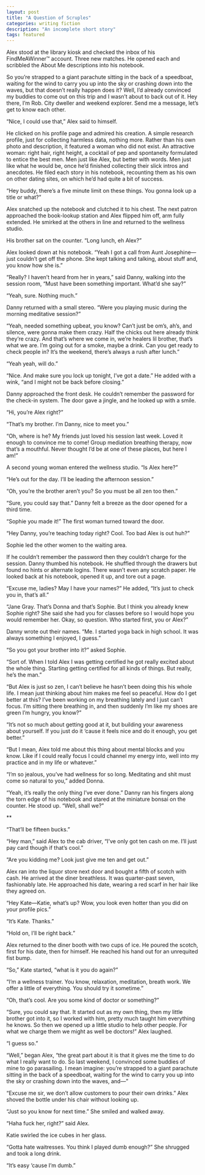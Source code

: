 ```yaml
---
layout: post
title: "A Question of Scruples"
categories: writing fiction
description: "An incomplete short story"
tags: featured
---
```


Alex stood at the library kiosk and checked the inbox of his FindMeAWinner™ account. Three new matches. He opened each and scribbled the About Me descriptions into his notebook. 

So you’re strapped to a giant parachute sitting in the back of a speedboat, waiting for the wind to carry you up into the sky or crashing down into the waves, but that doesn’t really happen does it? Well, I’d already convinced my buddies to come out on this trip and I wasn’t about to back out of it. Hey there, I’m Rob. City dweller and weekend explorer. Send me a message, let’s get to know each other.

“Nice, I could use that,” Alex said to himself.

He clicked on his profile page and admired his creation. A simple research profile, just for collecting harmless data, nothing more. Rather than his own photo and description, it featured a woman who did not exist. An attractive woman: right hair, right height, a cocktail of pep and spontaneity formulated to entice the best men. Men just like Alex, but better with words. Men just like what he would be, once he’d finished collecting their slick intros and anecdotes. He filed each story in his notebook, recounting them as his own on other dating sites, on which he’d had quite a bit of success.

“Hey buddy, there’s a five minute limit on these things. You gonna look up a title or what?”

Alex snatched up the notebook and clutched it to his chest. The next patron approached the book-lookup station and Alex flipped him off, arm fully extended. He smirked at the others in line and returned to the wellness studio.

His brother sat on the counter. “Long lunch, eh Alex?”

Alex looked down at his notebook. “Yeah I got a call from Aunt Josephine—just couldn’t get off the phone. She kept talking and talking, about stuff and, you know how she is.”

“Really? I haven’t heard from her in years,” said Danny, walking into the session room, “Must have been something important. What’d she say?”

“Yeah, sure. Nothing much.”

Danny returned with a small stereo. “Were you playing music during the morning meditative session?”

“Yeah, needed something upbeat, you know? Can’t just be om’s, ah’s, and silence, were gonna make them crazy. Half the chicks out here already think they’re crazy. And that’s where we come in, we’re healers lil brother, that’s what we are.  I’m going out for a smoke, maybe a drink. Can you get ready to check people in? It’s the weekend, there’s always a rush after lunch.”

“Yeah yeah, will do.”

“Nice. And make sure you lock up tonight, I’ve got a date.” He added with a wink, “and I might not be back before closing.”

Danny approached the front desk. He couldn’t remember the password for the check-in system. The door gave a jingle, and he looked up with a smile.

“Hi, you’re Alex right?”

“That’s my brother. I’m Danny, nice to meet you.”

“Oh, where is he? My friends just loved his session last week. Loved it enough to convince me to come! Group mediation breathing therapy, now that’s a mouthful. Never thought I’d be at one of these places, but here I am!”

A second young woman entered the wellness studio. “Is Alex here?”

“He’s out for the day. I’ll be leading the afternoon session.”

“Oh, you’re the brother aren’t you? So you must be all zen too then.” 

“Sure, you could say that.” Danny felt a breeze as the door opened for a third time.

“Sophie you made it!” The first woman turned toward the door. 

“Hey Danny, you’re teaching today right? Cool. Too bad Alex is out huh?” 

Sophie led the other women to the waiting area. 

If he couldn’t remember the password then they couldn’t charge for the session. Danny thumbed his notebook. He shuffled through the drawers but found no hints or alternate logins. There wasn’t even any scratch paper. He looked back at his notebook, opened it up, and tore out a page.

“Excuse me, ladies? May I have your names?” He added, “It’s just to check you in, that’s all.”

“Jane Gray. That’s Donna and that’s Sophie. But I think you already knew Sophie right? She said she had you for classes before so I would hope you would remember her. Okay, so question. Who started first, you or Alex?”

Danny wrote out their names. “Me. I started yoga back in high school. It was always something I enjoyed, I guess.”

“So you got your brother into it?” asked Sophie.

“Sort of. When I told Alex I was getting certified he got really excited about the whole thing. Starting getting certified for all kinds of things. But really, he’s the man.”

“But Alex is just so zen, I can’t believe he hasn’t been doing this his whole life.  I mean just thinking about him makes me feel so peaceful. How do I get better at this? I’ve been working on my breathing lately and I just can’t focus. I’m sitting there breathing in, and then suddenly I’m like my shoes are green I’m hungry, you know?”

“It’s not so much about getting good at it, but building your awareness about yourself. If you just do it ‘cause it feels nice and do it enough, you get better.”

“But I mean, Alex told me about this thing about mental blocks and you know. Like if I could really focus I could channel my energy into, well into my practice and in my life or whatever.”

“I’m so jealous, you’ve had wellness for so long. Meditating and shit must come so natural to you,” added Donna.

“Yeah, it’s really the only thing I’ve ever done.” Danny ran his fingers along the torn edge of his notebook and stared at the miniature bonsai on the counter. He stood up. “Well, shall we?”

**

“That’ll be fifteen bucks.”

“Hey man,” said Alex to the cab driver, “I’ve only got ten cash on me. I’ll just pay card though if that’s cool.”

“Are you kidding me? Look just give me ten and get out.”

Alex ran into the liquor store next door and bought a fifth of scotch with cash. He arrived at the diner breathless. It was quarter-past seven, fashionably late. He approached his date, wearing a red scarf in her hair like they agreed on.

“Hey Kate—Katie, what’s up? Wow, you look even hotter than you did on your profile pics.” 

“It’s Kate. Thanks.”

“Hold on, I’ll be right back.”

Alex returned to the diner booth with two cups of ice. He poured the scotch, first for his date, then for himself. He reached his hand out for an unrequited fist bump.

“So,” Kate started, “what is it you do again?”

“I’m a wellness trainer. You know, relaxation, meditation, breath work. We offer a little of everything. You should try it sometime.”

“Oh, that’s cool. Are you some kind of doctor or something?”

“Sure, you could say that. It started out as my own thing, then my little brother got into it, so I worked with him, pretty much taught him everything he knows. So then we opened up a little studio to help other people. For what we charge them we might as well be doctors!” Alex laughed. 

“I guess so.”

“Well,” began Alex, “the great part about it is that it gives me the time to do what I really want to do. So last weekend, I convinced some buddies of mine to go parasailing. I mean imagine: you’re strapped to a giant parachute sitting in the back of a speedboat, waiting for the wind to carry you up into the sky or crashing down into the waves, and—”    

“Excuse me sir, we don’t allow customers to pour their own drinks.” 
Alex shoved the bottle under his chair without looking up. 

“Just so you know for next time.” She smiled and walked away.

“Haha fuck her, right?” said Alex.

Katie swirled the ice cubes in her glass.

“Gotta hate waitresses. You think I played dumb enough?”
She shrugged and took a long drink.

“It’s easy ‘cause I’m dumb.”